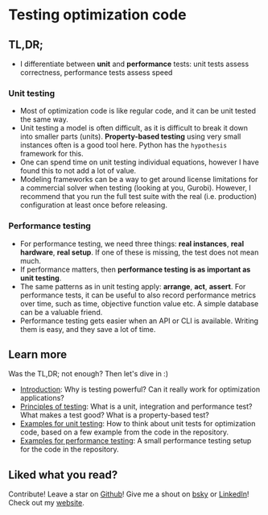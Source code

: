 # Testing optimization code

## TL,DR;
- I differentiate between **unit** and **performance** tests: unit tests assess correctness, performance tests assess speed

### Unit testing
- Most of optimization code is like regular code, and it can be unit tested the same way.
- Unit testing a model is often difficult, as it is difficult to break it down into smaller parts (units). **Property-based testing** using very small instances often is a good tool here. Python has the `hypothesis` framework for this.
- One can spend time on unit testing individual equations, however I have found this to not add a lot of value.
- Modeling frameworks can be a way to get around license limitations for a commercial solver when testing (looking at you, Gurobi). However, I recommend that you run the full test suite with the real (i.e. production) configuration at least once before releasing.

### Performance testing
- For performance testing, we need three things: **real instances**, **real hardware**, **real setup**. If one of these is missing, the test does not mean much.
- If performance matters, then **performance testing is as important as unit testing**.
- The same patterns as in unit testing apply: **arrange**, **act**, **assert**. For performance tests, it can be useful to also record performance metrics over time, such as time, objective function value etc. A simple database can be a valuable friend.
- Performance testing gets easier when an API or CLI is available. Writing them is easy, and they save a lot of time.

## Learn more

Was the TL,DR; not enough? Then let's dive in :)
- [Introduction](./introduction.md): Why is testing powerful? Can it really work for optimization applications?
- [Principles of testing](./principles_of_testing.md): What is a unit, integration and performance test? What makes a test good? What is a property-based test?
- [Examples for unit testing](./unit-tests.md): How to think about unit tests for optimization code, based on a few example from the code in the repository.
- [Examples for performance testing](./performance-tests.md): A small performance testing setup for the code in the repository.

## Liked what you read?

Contribute! Leave a star on [Github](https://github.com/RichardOberdieck/opti_test)! Give me a shout on [bsky](https://bsky.app/profile/richardoberdieck.bsky.social) or [LinkedIn](https://www.linkedin.com/in/oberdieck/)! Check out my [website](https://oberdieck.dk).
